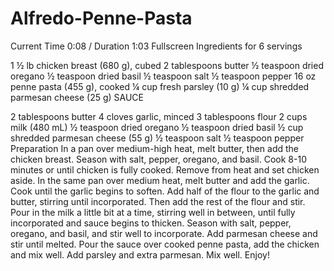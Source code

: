 # Alfredo-Penne-Pasta

Current Time 0:08
/
Duration 1:03
Fullscreen
Ingredients
for 6 servings

1 ½ lb chicken breast (680 g), cubed
2 tablespoons butter
½ teaspoon dried oregano
½ teaspoon dried basil
½ teaspoon salt
½ teaspoon pepper
16 oz penne pasta (455 g), cooked
¼ cup fresh parsley (10 g)
¼ cup shredded parmesan cheese (25 g)
SAUCE

2 tablespoons butter
4 cloves garlic, minced
3 tablespoons flour
2 cups milk (480 mL)
½ teaspoon dried oregano
½ teaspoon dried basil
½ cup shredded parmesan cheese (55 g)
½ teaspoon salt
½ teaspoon pepper
Preparation
In a pan over medium-high heat, melt butter, then add the chicken breast.
Season with salt, pepper, oregano, and basil. Cook 8-10 minutes or until chicken is fully cooked. Remove from heat and set chicken aside.
In the same pan over medium heat, melt butter and add the garlic. Cook until the garlic begins to soften.
Add half of the flour to the garlic and butter, stirring until incorporated. Then add the rest of the flour and stir.
Pour in the milk a little bit at a time, stirring well in between, until fully incorporated and sauce begins to thicken.
Season with salt, pepper, oregano, and basil, and stir well to incorporate.
Add parmesan cheese and stir until melted.
Pour the sauce over cooked penne pasta, add the chicken and mix well.
Add parsley and extra parmesan. Mix well.
Enjoy!
